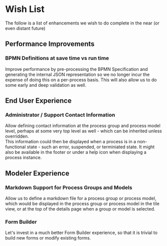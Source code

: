 # Wish List

The follow is a list of enhancements we wish to do complete in the near (or even distant future)

## Performance Improvements

### BPMN Definitions at save time vs run time
Improve performance by pre-processing the BPMN Specification and generating the internal JSON representation so we no longer incur the expense of doing this on a per-process basis.
This will also allow us to do some early and deep validation as well.

## End User Experience

### Administrator / Support Contact Information
Allow defining contact information at the process group and process model level, perhaps at some very top level as well - which can be inherited unless overridden.  
This information could then be displayed when a process is in a non-functional state - such an error, suspended, or terminiated state.
It might also be available in the footer or under a help icon when displaying a process instance.

## Modeler Experience

### Markdown Support for Process Groups and Models
Allow us to define a markdown file for a process group or process model, which would be displayed in the process group or process model in the tile view, or at the top of the details page when a group or model is selected.

### Form Builder
Let's invest in a much better Form Builder experience, so that it is trivial to build new forms or modify existing forms.



